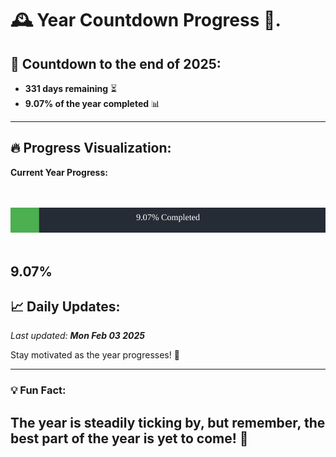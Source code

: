 
# &#x1F570; **Year Countdown Progress** &#x1F389;.

## &#x1F4C5; Countdown to the end of 2025:
- **331 days remaining** &#x23F3;
- **9.07% of the year completed** &#x1F4CA;

---

## &#x1F525; **Progress Visualization**:

**Current Year Progress:**

<br><br>
![Progress Bar](https://raw.githubusercontent.com/dayanidigv/year-countdown-progress/main/progress-bar.svg)
<br><br>

**9.07%**
---

## &#x1F4C8; **Daily Updates**:

_Last updated: **Mon Feb 03 2025**_

Stay motivated as the year progresses! &#x1F680;

--- 

### &#x1F4A1; **Fun Fact:**
The year is steadily ticking by, but remember, the best part of the year is yet to come! &#x1F31F;
---

